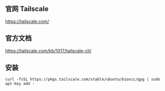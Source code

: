 ## 官网 Tailscale

https://tailscale.com/

## 官方文档

https://tailscale.com/kb/1017/tailscale-cli/

## 安装

```shell
curl -fsSL https://pkgs.tailscale.com/stable/ubuntu/bionic/gpg | sudo apt-key add -